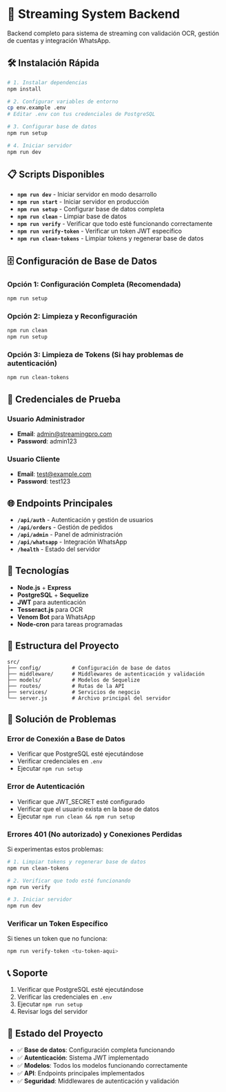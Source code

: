 # 🚀 Streaming System Backend

Backend completo para sistema de streaming con validación OCR, gestión de cuentas y integración WhatsApp.

## 🛠️ Instalación Rápida

```bash
# 1. Instalar dependencias
npm install

# 2. Configurar variables de entorno
cp env.example .env
# Editar .env con tus credenciales de PostgreSQL

# 3. Configurar base de datos
npm run setup

# 4. Iniciar servidor
npm run dev
```

## 📋 Scripts Disponibles

- **`npm run dev`** - Iniciar servidor en modo desarrollo
- **`npm run start`** - Iniciar servidor en producción
- **`npm run setup`** - Configurar base de datos completa
- **`npm run clean`** - Limpiar base de datos
- **`npm run verify`** - Verificar que todo esté funcionando correctamente
- **`npm run verify-token`** - Verificar un token JWT específico
- **`npm run clean-tokens`** - Limpiar tokens y regenerar base de datos

## 🗄️ Configuración de Base de Datos

### Opción 1: Configuración Completa (Recomendada)
```bash
npm run setup
```

### Opción 2: Limpieza y Reconfiguración
```bash
npm run clean
npm run setup
```

### Opción 3: Limpieza de Tokens (Si hay problemas de autenticación)
```bash
npm run clean-tokens
```

## 🔐 Credenciales de Prueba

### Usuario Administrador
- **Email**: admin@streamingpro.com
- **Password**: admin123

### Usuario Cliente
- **Email**: test@example.com
- **Password**: test123

## 🌐 Endpoints Principales

- **`/api/auth`** - Autenticación y gestión de usuarios
- **`/api/orders`** - Gestión de pedidos
- **`/api/admin`** - Panel de administración
- **`/api/whatsapp`** - Integración WhatsApp
- **`/health`** - Estado del servidor

## 🔧 Tecnologías

- **Node.js** + **Express**
- **PostgreSQL** + **Sequelize**
- **JWT** para autenticación
- **Tesseract.js** para OCR
- **Venom Bot** para WhatsApp
- **Node-cron** para tareas programadas

## 📁 Estructura del Proyecto

```
src/
├── config/          # Configuración de base de datos
├── middleware/      # Middlewares de autenticación y validación
├── models/          # Modelos de Sequelize
├── routes/          # Rutas de la API
├── services/        # Servicios de negocio
└── server.js        # Archivo principal del servidor
```

## 🚨 Solución de Problemas

### Error de Conexión a Base de Datos
- Verificar que PostgreSQL esté ejecutándose
- Verificar credenciales en `.env`
- Ejecutar `npm run setup`

### Error de Autenticación
- Verificar que JWT_SECRET esté configurado
- Verificar que el usuario exista en la base de datos
- Ejecutar `npm run clean && npm run setup`

### Errores 401 (No autorizado) y Conexiones Perdidas
Si experimentas estos problemas:
```bash
# 1. Limpiar tokens y regenerar base de datos
npm run clean-tokens

# 2. Verificar que todo esté funcionando
npm run verify

# 3. Iniciar servidor
npm run dev
```

### Verificar un Token Específico
Si tienes un token que no funciona:
```bash
npm run verify-token <tu-token-aqui>
```

## 📞 Soporte

1. Verificar que PostgreSQL esté ejecutándose
2. Verificar las credenciales en `.env`
3. Ejecutar `npm run setup`
4. Revisar logs del servidor

## 🎯 Estado del Proyecto

- ✅ **Base de datos**: Configuración completa funcionando
- ✅ **Autenticación**: Sistema JWT implementado
- ✅ **Modelos**: Todos los modelos funcionando correctamente
- ✅ **API**: Endpoints principales implementados
- ✅ **Seguridad**: Middlewares de autenticación y validación
